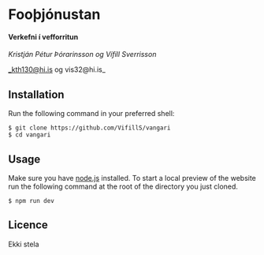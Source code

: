 # Fooþjónustan

#### Verkefni í vefforritun

_Kristján Pétur Þórarinsson og Vífill Sverrisson_

_kth130@hi.is og vis32@hi.is_

## Installation

Run the following command in your preferred shell:

```
$ git clone https://github.com/VifillS/vangari
$ cd vangari
```

## Usage

Make sure you have [node.js](https://nodejs.org) installed. To start a local preview of the website run the following command at the root of the directory you just cloned.

```
$ npm run dev
```

## Licence

Ekki stela


